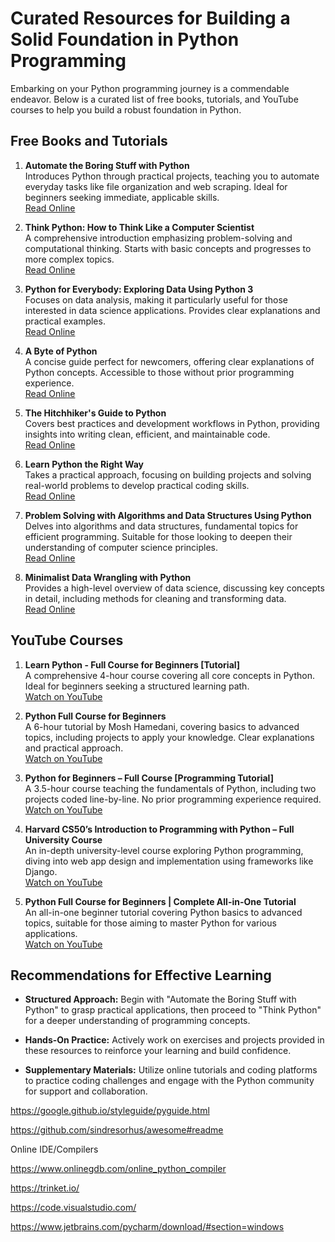 # Curated Resources for Building a Solid Foundation in Python Programming

Embarking on your Python programming journey is a commendable endeavor. Below is a curated list of free books, tutorials, and YouTube courses to help you build a robust foundation in Python.

## Free Books and Tutorials

1. **Automate the Boring Stuff with Python**  
   Introduces Python through practical projects, teaching you to automate everyday tasks like file organization and web scraping. Ideal for beginners seeking immediate, applicable skills.  
   [Read Online](https://automatetheboringstuff.com/)

2. **Think Python: How to Think Like a Computer Scientist**  
   A comprehensive introduction emphasizing problem-solving and computational thinking. Starts with basic concepts and progresses to more complex topics.  
   [Read Online](https://greenteapress.com/wp/think-python-2e/)

3. **Python for Everybody: Exploring Data Using Python 3**  
   Focuses on data analysis, making it particularly useful for those interested in data science applications. Provides clear explanations and practical examples.  
   [Read Online](https://www.py4e.com/book)

4. **A Byte of Python**  
   A concise guide perfect for newcomers, offering clear explanations of Python concepts. Accessible to those without prior programming experience.  
   [Read Online](https://python.swaroopch.com/)

5. **The Hitchhiker's Guide to Python**  
   Covers best practices and development workflows in Python, providing insights into writing clean, efficient, and maintainable code.  
   [Read Online](https://docs.python-guide.org/)

6. **Learn Python the Right Way**  
   Takes a practical approach, focusing on building projects and solving real-world problems to develop practical coding skills.  
   [Read Online](https://learnpythonthehardway.org/python3/)

7. **Problem Solving with Algorithms and Data Structures Using Python**  
   Delves into algorithms and data structures, fundamental topics for efficient programming. Suitable for those looking to deepen their understanding of computer science principles.  
   [Read Online](https://runestone.academy/runestone/books/published/pythonds3/)

8. **Minimalist Data Wrangling with Python**  
   Provides a high-level overview of data science, discussing key concepts in detail, including methods for cleaning and transforming data.  
   [Read Online](https://www.oreilly.com/library/view/minimalist-data-wrangling/9781492048756/)

## YouTube Courses

1. **Learn Python - Full Course for Beginners [Tutorial]**  
   A comprehensive 4-hour course covering all core concepts in Python. Ideal for beginners seeking a structured learning path.  
   [Watch on YouTube](https://www.youtube.com/watch?v=rfscVS0vtbw)

2. **Python Full Course for Beginners**  
   A 6-hour tutorial by Mosh Hamedani, covering basics to advanced topics, including projects to apply your knowledge. Clear explanations and practical approach.  
   [Watch on YouTube](https://www.youtube.com/watch?v=_uQrJ0TkZlc)

3. **Python for Beginners – Full Course [Programming Tutorial]**  
   A 3.5-hour course teaching the fundamentals of Python, including two projects coded line-by-line. No prior programming experience required.  
   [Watch on YouTube](https://www.youtube.com/watch?v=eWRfhZUzrAc)

4. **Harvard CS50’s Introduction to Programming with Python – Full University Course**  
   An in-depth university-level course exploring Python programming, diving into web app design and implementation using frameworks like Django.  
   [Watch on YouTube](https://www.youtube.com/watch?v=nLRL_NcnK-4)

5. **Python Full Course for Beginners | Complete All-in-One Tutorial**  
   An all-in-one beginner tutorial covering Python basics to advanced topics, suitable for those aiming to master Python for various applications.  
   [Watch on YouTube](https://www.youtube.com/watch?v=H2EJuAcrZYU)

## Recommendations for Effective Learning

- **Structured Approach:** Begin with "Automate the Boring Stuff with Python" to grasp practical applications, then proceed to "Think Python" for a deeper understanding of programming concepts.

- **Hands-On Practice:** Actively work on exercises and projects provided in these resources to reinforce your learning and build confidence.

- **Supplementary Materials:** Utilize online tutorials and coding platforms to practice coding challenges and engage with the Python community for support and collaboration.

https://google.github.io/styleguide/pyguide.html

https://github.com/sindresorhus/awesome#readme

Online IDE/Compilers

https://www.onlinegdb.com/online_python_compiler

https://trinket.io/

https://code.visualstudio.com/

https://www.jetbrains.com/pycharm/download/#section=windows
